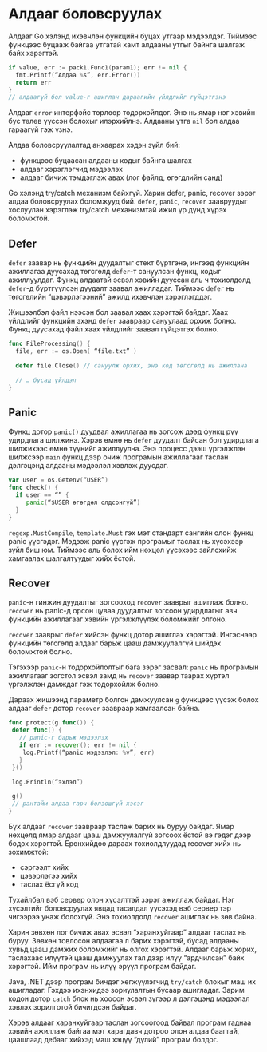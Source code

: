 # Алдааг боловсруулах

Алдааг Go хэлэнд ихэвчлэн функцийн буцах утгаар мэдээлдэг. Тиймээс функцээс буцааж байгаа утгатай хамт алдааны утгыг байнга шалгаж байх хэрэгтэй.

```go
if value, err := pack1.Func1(param1); err != nil {
  fmt.Printf(“Алдаа %s”, err.Error())
  return err
}
// алдаагүй бол value-г ашиглан дараагийн үйлдлийг гүйцэтгэнэ
```

Алдааг `error` интерфэйс төрлөөр тодорхойлдог. Энэ нь ямар нэг хэвийн бус төлөв үүссэн болохыг илэрхийлнэ. Алдааны утга `nil` бол алдаа гараагүй гэж үзнэ.

Алдаа боловсруулалтад анхаарах хэдэн зүйл бий:

* функцээс буцаасан алдааны кодыг байнга шалгах
* алдааг хэрэглэгчид мэдээлэх
* алдааг бичиж тэмдэглэж авах \(лог файлд, өгөгдлийн санд\)

Go хэлэнд try/catch механизм байхгүй. Харин defer, panic, recover зэрэг алдаа боловсруулах боломжууд бий. `defer`, `panic`, `recover` заавруудыг хослуулан хэрэглэж try/catch механизмтай ижил үр дүнд хүрэх боломжтой.

## Defer

`defer` заавар нь функцийн дуудалтыг стект бүртгэнэ, ингээд  функцийн ажиллагаа дуусахад төгсгөлд `defer`-т сануулсан функц, кодыг ажиллуулдаг. Функц алдаатай эсвэл хэвийн дууссан аль ч тохиолдолд `defer`-д бүртгүүлсэн дуудалт заавал ажилладаг. Тиймээс `defer` нь төгсгөлийн “цэвэрлэгээний” ажилд ихэвчлэн хэрэглэгддэг.

Жишээлбэл файл нээсэн бол заавал хаах хэрэгтэй байдаг. Хаах үйлдлийг функцийн эхэнд `defer` заавраар сануулаад орхиж болно. Функц дуусахад файл хаах үйлдлийг заавал гүйцэтгэх болно.

```go
func FileProcessing() {
  file, err := os.Open( “file.txt” )

  defer file.Close() // сануулж орхих, энэ код төгсгөлд нь ажиллана

  // … бусад үйлдэл
}
```

## Panic

Функц дотор `panic()` дуудвал ажиллагаа нь зогсож дээд функц рүү удирдлага шилжинэ. Хэрэв өмнө нь `defer` дуудалт байсан бол удирдлага шилжихээс өмнө түүнийг ажиллуулна. Энэ процесс дээш үргэлжлэн шилжсээр `main` функц дээр очиж програмын ажиллагааг таслан дэлгэцэнд алдааны мэдээлэл хэвлэж дуусдаг.

```go
var user = os.Getenv(“USER”)
func check() {
  if user == “” {
     panic(“$USER өгөгдөл олдсонгүй”)
  }
}
```

`regexp.MustCompile`,  `template.Must` гэх мэт стандарт сангийн олон функц panic үүсгэдэг. Мэдээж panic үүсгэж програмыг таслах нь хүсэхээр зүйл биш юм. Тиймээс аль болох ийм нөхцөл үүсэхээс зайлсхийж хамгаалах шалгалтуудыг хийх ёстой.

## Recover

`panic`-н гинжин дуудалтыг зогсооход `recover` зааврыг ашиглаж болно. `recover` нь panic-д орсон цуваа дуудалтыг зогсоон удирдлагыг авч функцийн ажиллагааг хэвийн үргэлжлүүлэх боломжийг олгоно.

`recover` зааврыг `defer` хийсэн функц дотор ашиглах хэрэгтэй. Ингэснээр функцийн төгсгөлд алдааг барьж цааш дамжуулалгүй шийдэх боломжтой болно.

Тэгэхээр `panic`-н тодорхойлолтыг бага зэрэг засвал: `panic` нь програмын ажиллагааг зогстол эсвэл замд нь `recover` заавар таарах хүртэл үргэлжлэн дамждаг гэж тодорхойлж болно.

Дараах жишээнд параметр болгон дамжуулсан `g` функцээс үүсэж болох алдааг `defer` дотор `recover` заавраар хамгаалсан байна.

```go
func protect(g func()) {
 defer func() {
   // panic-г барьж мэдээлэх
   if err := recover(); err != nil {
    log.Printf(“panic мэдээлэл: %v”, err)
   }
 }()

 log.Println(“эхлэл”)

 g()
 // рантайм алдаа гарч болзошгүй хэсэг
}
```

Бүх алдааг `recover` заавраар таслаж барих нь буруу байдаг. Ямар нөхцөлд ямар алдааг цааш дамжуулалгүй зогсоох ёстой вэ гэдэг дээр бодох хэрэгтэй. Ерөнхийдөө дараах тохиолдлуудад recover хийх нь зохимжтой:

* сэргээлт хийх
* цэвэрлэгээ хийх
* таслах ёсгүй код

Тухайлбал вэб сервер олон хүсэлттэй зэрэг ажиллаж байдаг. Нэг хүсэлтийг боловсруулах явцад тасалдал үүсэхэд вэб сервер тэр чигээрээ унаж болохгүй. Энэ тохиолдолд `recover` ашиглах нь зөв байна.

Харин зөвхөн лог бичиж авах эсвэл “харанхуйгаар” алдааг таслах нь буруу. Зөвхөн товлосон алдаагаа л барих хэрэгтэй, бусад алдааны хувьд цааш дамжих боломжийг нь олгох хэрэгтэй. Алдааг барьж хорих, таслахаас илүүтэй цааш дамжуулах тал дээр илүү “ардчилсан” байх хэрэгтэй. Ийм програм нь илүү эрүүл програм байдаг.

Java, .NET дээр програм бичдэг хөгжүүлэгчид `try/catch` блокыг маш их ашигладаг. Гэхдээ ихэнхидээ зориулалтын бусаар ашигладаг. Зарим кодон дотор `catch` блок нь хоосон эсвэл зүгээр л дэлгэцэнд мэдээлэл хэвлэх зорилготой бичигдсэн байдаг.

Хэрэв алдааг харанхуйгаар таслан зогсоогоод байвал програм гаднаа хэвийн ажиллаж байгаа мэт харагдавч дотроо олон алдаа баагтай, цаашлаад дебааг хийхэд маш хэцүү “дүлий” програм болдог.

